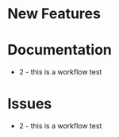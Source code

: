 # New Features

# Documentation

- 2 - this is a workflow test 
# Issues

- 2 - this is a workflow test 
